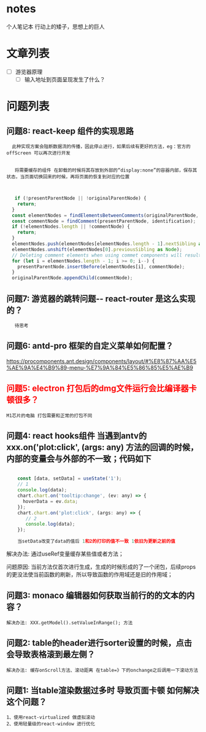 # notes
个人笔记本 行动上的矮子，思想上的巨人

# 文章列表
  - [ ] 游览器原理
     - [ ] 输入地址到页面呈现发生了什么？

# 问题列表
## 问题8: react-keep 组件的实现思路
   ```
     此种实现方案会阻断数据流的传播，因此停止进行，如果后续有更好的方法，eg：官方的offScreen 可以再次进行开发
     
   ```
   ```
      将需要缓存的组件 在卸载的时候将其存放到外部的“display:none”的容器内部，保存其状态，当页面切换回来的时候，再将页面的恢复到对应的位置
      
      
   ```
   ```javascript
      if (!presentParentNode || !originalParentNode) {
       return;
     }
     const elementNodes = findElementsBetweenComments(originalParentNode, identification);
     const commentNode = findComment(presentParentNode, identification);
     if (!elementNodes.length || !commentNode) {
       return;
     }
     elementNodes.push(elementNodes[elementNodes.length - 1].nextSibling as Node);
     elementNodes.unshift(elementNodes[0].previousSibling as Node);
     // Deleting comment elements when using commet components will result in component uninstallation errors
     for (let i = elementNodes.length - 1; i >= 0; i--) {
       presentParentNode.insertBefore(elementNodes[i], commentNode);
     }
     originalParentNode.appendChild(commentNode);
   ```

## 问题7: 游览器的跳转问题-- react-router 是这么实现的？
   ```
      待思考
   ```

## 问题6: antd-pro 框架的自定义菜单如何配置？
   
   https://procomponents.ant.design/components/layout/#%E8%87%AA%E5%AE%9A%E4%B9%89-menu-%E7%9A%84%E5%86%85%E5%AE%B9

## <font color="red">问题5: electron 打包后的dmg文件运行会比编译器卡顿很多？</font>
    M1芯片的电脑 打包需要和正常的打包不同

## 问题4: react hooks组件 当遇到antv的 xxx.on('plot:click', (args: any) 方法的回调的时候，内部的变量会与外部的不一致；代码如下
   ```javascript
   
       const [data, setData] = useState('1');
       // 1 
       console.log(data);
       chart.chart.on('tooltip:change', (ev: any) => {
         hoverData = ev.data;
       });
       chart.chart.on('plot:click', (args: any) => {
          // 2
          console.log(data);
       });
       
       当setData改变了data的值后 1和2的打印的值不一致 1依旧为更新之前的值
   ```
   解决办法: 通过useRef变量缓存某些值或者方法；
   
   问题原因: 当前方法仅首次进行生成，生成的时候形成的了一个闭包，后续props的更没法使当前函数的刷新，所以导致函数的作用域还是旧的作用域；

## 问题3: monaco 编辑器如何获取当前行的的文本的内容？
    解决办法: XXX.getModel().setValueInRange(); 方法

## 问题2: table的header进行sorter设置的时候，点击会导致表格滚到最左侧？
    解决办法: 缓存onScroll方法、滚动距离 在table=》下的onchange之后调用一下滚动方法

## 问题1: 当table渲染数据过多时 导致页面卡顿 如何解决这个问题？
    1、使用react-virtualized 做虚拟滚动
    2、使用轻量级的react-window 进行优化
